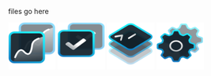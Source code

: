 files go here

<img src="./UI-Reports.svg" height="96" width="96" />

<img src="./UI-Release.svg" height="96" width="96" />

<img src="./Actions-Deploy-Scripts.svg" height="96" width="96" />

<img src="./Actions-Device-Configuration.svg" height="96" width="96" />
